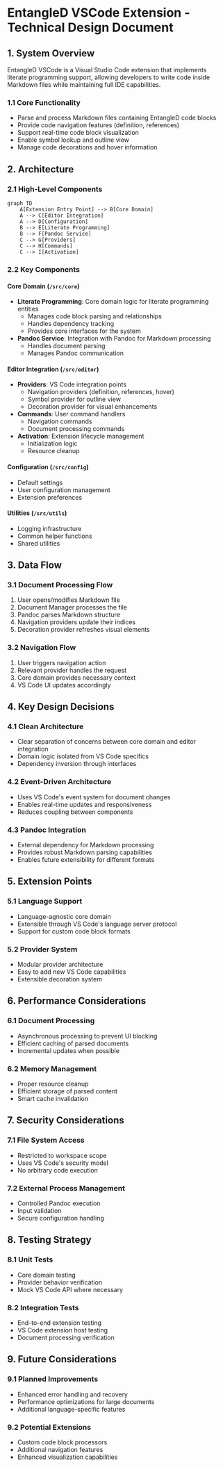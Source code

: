 # EntangleD VSCode Extension - Technical Design Document

## 1. System Overview

EntangleD VSCode is a Visual Studio Code extension that implements literate programming support, allowing developers to write code inside Markdown files while maintaining full IDE capabilities.

### 1.1 Core Functionality
- Parse and process Markdown files containing EntangleD code blocks
- Provide code navigation features (definition, references)
- Support real-time code block visualization
- Enable symbol lookup and outline view
- Manage code decorations and hover information

## 2. Architecture

### 2.1 High-Level Components

```mermaid
graph TD
    A[Extension Entry Point] --> B[Core Domain]
    A --> C[Editor Integration]
    A --> D[Configuration]
    B --> E[Literate Programming]
    B --> F[Pandoc Service]
    C --> G[Providers]
    C --> H[Commands]
    C --> I[Activation]
```

### 2.2 Key Components

#### Core Domain (`/src/core`)
- **Literate Programming**: Core domain logic for literate programming entities
  - Manages code block parsing and relationships
  - Handles dependency tracking
  - Provides core interfaces for the system
- **Pandoc Service**: Integration with Pandoc for Markdown processing
  - Handles document parsing
  - Manages Pandoc communication

#### Editor Integration (`/src/editor`)
- **Providers**: VS Code integration points
  - Navigation providers (definition, references, hover)
  - Symbol provider for outline view
  - Decoration provider for visual enhancements
- **Commands**: User command handlers
  - Navigation commands
  - Document processing commands
- **Activation**: Extension lifecycle management
  - Initialization logic
  - Resource cleanup

#### Configuration (`/src/config`)
- Default settings
- User configuration management
- Extension preferences

#### Utilities (`/src/utils`)
- Logging infrastructure
- Common helper functions
- Shared utilities

## 3. Data Flow

### 3.1 Document Processing Flow
1. User opens/modifies Markdown file
2. Document Manager processes the file
3. Pandoc parses Markdown structure
4. Navigation providers update their indices
5. Decoration provider refreshes visual elements

### 3.2 Navigation Flow
1. User triggers navigation action
2. Relevant provider handles the request
3. Core domain provides necessary context
4. VS Code UI updates accordingly

## 4. Key Design Decisions

### 4.1 Clean Architecture
- Clear separation of concerns between core domain and editor integration
- Domain logic isolated from VS Code specifics
- Dependency inversion through interfaces

### 4.2 Event-Driven Architecture
- Uses VS Code's event system for document changes
- Enables real-time updates and responsiveness
- Reduces coupling between components

### 4.3 Pandoc Integration
- External dependency for Markdown processing
- Provides robust Markdown parsing capabilities
- Enables future extensibility for different formats

## 5. Extension Points

### 5.1 Language Support
- Language-agnostic core domain
- Extensible through VS Code's language server protocol
- Support for custom code block formats

### 5.2 Provider System
- Modular provider architecture
- Easy to add new VS Code capabilities
- Extensible decoration system

## 6. Performance Considerations

### 6.1 Document Processing
- Asynchronous processing to prevent UI blocking
- Efficient caching of parsed documents
- Incremental updates when possible

### 6.2 Memory Management
- Proper resource cleanup
- Efficient storage of parsed content
- Smart cache invalidation

## 7. Security Considerations

### 7.1 File System Access
- Restricted to workspace scope
- Uses VS Code's security model
- No arbitrary code execution

### 7.2 External Process Management
- Controlled Pandoc execution
- Input validation
- Secure configuration handling

## 8. Testing Strategy

### 8.1 Unit Tests
- Core domain testing
- Provider behavior verification
- Mock VS Code API where necessary

### 8.2 Integration Tests
- End-to-end extension testing
- VS Code extension host testing
- Document processing verification

## 9. Future Considerations

### 9.1 Planned Improvements
- Enhanced error handling and recovery
- Performance optimizations for large documents
- Additional language-specific features

### 9.2 Potential Extensions
- Custom code block processors
- Additional navigation features
- Enhanced visualization capabilities
